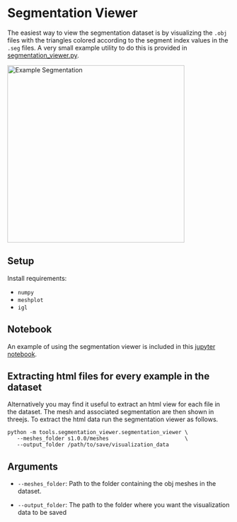 # Segmentation Viewer

The easiest way to view the segmentation dataset is by visualizing the `.obj` files with the triangles colored according to the segment index values in the `.seg` files.   A very small example utility to do this is provided in [segmentation_viewer.py](tools/segmentation_viewer/segmentation_viewer.py). 

<img src="https://i.gyazo.com/4b6b076190dc775f62cf8fb903f5a6cb.png" alt="Example Segmentation" width="400"/>

## Setup
Install requirements:
   - `numpy`
   - `meshplot`
   - `igl`

## Notebook
An example of using the segmentation viewer is included in this [jupyter notebook](segmentation_viewer_demo.ipynb).

## Extracting html files for every example in the dataset
Alternatively you may find it useful to extract an html view for each file in the dataset.   The mesh and associated segmentation are then shown in threejs.   To extract the html data run the segmentation viewer as follows.

```
python -m tools.segmentation_viewer.segmentation_viewer \
   --meshes_folder s1.0.0/meshes                        \                      
   --output_folder /path/to/save/visualization_data
```

## Arguments

- `--meshes_folder`: Path to the folder containing the obj meshes in the dataset.

- `--output_folder`: The path to the folder where you want the visualization data to be saved 
